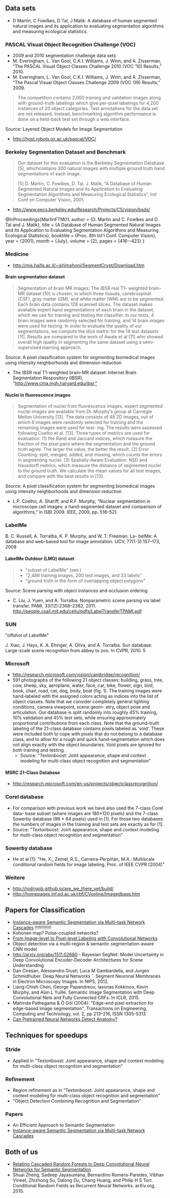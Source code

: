 ## Data sets

* D Martin, C Fowlkes, D Tal, J Malik: A database of human segmented natural
  images and its application to evaluating segmentation algorithms and
  measuring ecological statistics.

### PASCAL Visual Object Recognition Challenge (VOC)
* 2009 and 2010 segmentation challenge data sets
* M. Everingham, L. Van Gool, C.K.I. Williams, J. Winn, and A. Zisserman, “The
  PASCAL Visual Object Classes Challenge 2010 (VOC ’10) Results,” 2010.
* M. Everingham, L. Van Gool, C.K.I. Williams, J. Winn, and A. Zisserman, “The
  Pascal Visual Object Classes Challenge 2009 (VOC ’09) Results,” 2009.

> The competition contains 2,000 training and validation images along with
> ground-truth labelings which give per-pixel labelings for 4,200 instances of
> 20 object categories. Test annotations for the data set are not released.
> Instead, benchmarking algorithm performance is done on a held-back test set
> through a web interface.

Source: Layered Object Models for Image Segmentation

* http://host.robots.ox.ac.uk/pascal/VOC/


### Berkeley Segmentation Dataset and Benchmark
> Our dataset for this evaluation is the Berkeley Segmentation Database [5],
> whichcontains 300 natural images with multiple ground truth hand
> segmentations of each image.
>
> [5] D. Martin, C. Fowlkes, D. Tal, J. Malik, “A Database of Human Segmented
> Natural Images and its Application to Evaluating Segmentation Algorithms and
> Measuring Ecological Statistics”, Intl Conf on Computer Vision, 2001.

* http://www.eecs.berkeley.edu/Research/Projects/CS/vision/bsds/

@InProceedings{MartinFTM01,
  author = {D. Martin and C. Fowlkes and D. Tal and J. Malik},
  title = {A Database of Human Segmented Natural Images and its
           Application to Evaluating Segmentation Algorithms and
           Measuring Ecological Statistics},
  booktitle = {Proc. 8th Int'l Conf. Computer Vision},
  year = {2001},
  month = {July},
  volume = {2},
  pages = {416--423}
}


### Medicine

*  http://mis.haifa.ac.il/~ishimshoni/SegmentCrypt/Download.htm


#### Brain segmentation dataset

> Segmentation of brain MR images: The IBSR real T1- weighted brain-MR dataset
[10] is chosen, in which three tissues, cerebrospinal (CSF), gray matter (GM),
and white matter (WM) are to be segmented. Each brain data contains 128 scanned
slices. The dataset makes available expert hand segmentations of each brain in
the dataset, which we use for training and testing the classifier. In our
tests, 4 brain images were randomly selected for training, and 14 brain images
were used for testing. In order to evaluate the quality of our segmentations,
we compute the dice metric for the 14 test datasets [11]. Results are compared
to the work of Awate et al [11] who showed overall high quality in segmenting
the same dataset using a semi-supervised learning approach.

Source: A pixel classification system for segmenting biomedical images using
        intensity neighborhoods and dimension reduction

* The IBSR real T1-weighted brain-MR dataset: Internet Brain Segmentation
  Respository (IBSR), “http://www.cma.mgh.harvard.edu/ibsr,”


#### Nuclei in fluorescence images

> Segmentation of nuclei from fluorescence images: expert segmented nuclei
images are available from Dr. Murphy’s group at Carnegie Mellon University
[13]. The data consists of 48 2D images, out of which 6 images were randomly
selected for training and the remaining images were used for test- ing. The
results were assessed following Coelho et al. [13]. Three types of metrics are
used for evaluation: (1) the Rand and Jaccard indices, which measure the
fraction of the pixel pairs where the segmentation and the ground truth agree.
The larger the value, the better the result. (2) Error Counting: split, merged,
added, and missing, which counts the errors in segmenting nuclei. (3)
Spatially-Aware Evaluation: NSD and Hausdorff metrics, which measure the
distance of segmented nuclei to the ground truth. We calculate the mean values
for all test images, and compare with the best results in [13].

Source: A pixel classification system for segmenting biomedical images using
        intensity neighborhoods and dimension reduction

* L.P. Coelho, A. Shariff, and R.F. Murphy, “Nuclear segmentation in microscope
  cell images: a hand-segmented dataset and comparison of algorithms,” in ISBI
  2009. IEEE, 2009, pp. 518–521.


### LabelMe

B. C. Russell, A. Torralba, K. P. Murphy, and W. T. Freeman. La-
belMe: A database and web-based tool for image annotation. IJCV,
77(1-3):157–173, 2008

#### LabelMe Outdoor (LMO) dataset

> * "subset of LabelMe" (see )
> * "2,488 training images, 200 test images, and 33 labels"
> * "ground truth in the form of overlapping object polygons"

Source: Scene parsing with object instances and occlusion ordering

* C. Liu, J. Yuen, and A. Torralba. Nonparametric scene parsing via label
  transfer. PAMI, 33(12):2368–2382, 2011. http://people.csail.mit.edu/celiu/pdfs/LabelTransferTPAMI.pdf


### SUN

"offshot of LabelMe"

J. Xiao, J. Hays, K. A. Ehinger, A. Oliva, and A. Torralba. Sun
database: Large-scale scene recognition from abbey to zoo. In
CVPR, 2010. 5


### Microsoft

* http://research.microsoft.com/vision/cambridge/recognition/
* 591 photographs of the following 21 object classes: building, grass, tree,
  cow, sheep, sky, aeroplane, water, face, car, bike, flower, sign, bird, book,
  chair, road, cat, dog, body, boat (fig. 1). The training images were
  hand-labeled with the assigned colors acting as indices into the list of
  object classes. Note that we consider completely general lighting conditions,
  camera viewpoint, scene geom- etry, object pose and articulation. Our
  database is split randomly into roughly 45% training, 10% validation and 45%
  test sets, while ensuring approximately proportional contributions from each
  class. Note that the ground-truth labeling of the 21-class database contains
  pixels labeled as ‘void’. These were included both to cope with pixels that
  do not belong to a database class, and to allow for a rough and quick
  hand-segmentation which does not align exactly with the object boundaries.
  Void pixels are ignored for both training and testing.
  - Source: "Textonboost: Joint appearance, shape and context modeling for
    multi-class object recognition and segmentation"

#### MSRC 21-Class Database
* http://research.microsoft.com/en-us/projects/objectclassrecognition/


### Corel database
* For comparison with previous work we have also used the 7-class Corel data-
  base subset (where images are 180×120 pixels) and the 7-class Sowerby
  database (96 × 64 pixels) used in [1]. For those two databases the numbers of
  images in the training and test sets are exactly as for [1].
* Source: "Textonboost: Joint appearance, shape and context modeling for
  multi-class object recognition and segmentation"


### Sowerby database

* He et al [1]: "He, X., Zemel, R.S., Carreira-Perpiñán, M.A.: Multiscale
  conditional random fields for image labeling. Proc. of IEEE CVPR (2004)"


### Weitere

* http://rodrigob.github.io/are_we_there_yet/build/
* http://homepages.inf.ed.ac.uk/rbf/CVonline/Imagedbase.htm


## Papers for Classification

* [Instance-aware Semantic Segmentation via Multi-task Network Cascades](http://arxiv.org/pdf/1512.04412.pdf) !!!!!!!!!!!!!
* Kohonen map? Pulse-coupled networks?
* [From Image-level to Pixel-level Labeling with Convolutional Networks](http://www.cv-foundation.org/openaccess/content_cvpr_2015/papers/Pinheiro_From_Image-Level_to_2015_CVPR_paper.pdf)
* Object detection via a multi-region & semantic segmentation-aware CNN model
* http://arxiv.org/abs/1511.02680 - Bayesian SegNet: Model Uncertainty in Deep
  Convolutional Encoder-Decoder Architectures for Scene Understanding
* Dan Ciresan, Alessandro Giusti, Luca M Gambardella, and Jurgen Schmidhuber.
  Deep Neural Networks ¨ Segment Neuronal Membranes in Electron Microscopy
  Images. In NIPS, 2012.
* Liang-Chieh Chen, George Papandreou, Iasonas Kokkinos, Kevin Murphy, and Alan
  L Yuille. Semantic Image Segmentation with Deep Convolutional Nets and Fully
  Connected CRFs. In ICLR, 2015.
* Mahinda Pathegama & Ö Göl (2004): "Edge-end pixel extraction for edge-based
  image segmentation", Transactions on Engineering, Computing and Technology,
  vol. 2, pp 213–216, ISSN 1305-5313
* [Can Pretrained Neural Networks Detect Anatomy?](http://arxiv.org/pdf/1512.05986.pdf)

## Techniques for speedups

### Stride

* Applied in "Textonboost: Joint appearance, shape and context modeling for
  multi-class object recognition and segmentation"

### Refinement

* Region refinement as in "Textonboost: Joint appearance, shape and context
  modeling for multi-class object recognition and segmentation"
* "Object Detection Combining Recognition and Segmentation"

### Papers

* An Efficient Approach to Semantic Segmentation
* [Instance-aware Semantic Segmentation via Multi-task Network Cascades](http://arxiv.org/pdf/1512.04412.pdf)


## Both of us

* [Relating Cascaded Random Forests to Deep Convolutional Neural Networks for Semantic Segmentation](http://arxiv.org/pdf/1507.07583v1.pdf)
* Shuai Zheng, Sadeep Jayasumana, Bernardino Romera-Paredes, Vibhav Vineet,
  Zhizhong Su, Dalong Du, Chang Huang, and Philip H S Torr. Conditional Random
  Fields as Recurrent Neural Networks. arXiv.org, 2015.